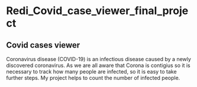 # Redi_Covid_case_viewer_final_project
## Covid cases viewer
Coronavirus disease (COVID-19) is an infectious disease caused by a newly discovered coronavirus.
As we are all aware that Corona is contigius so it is necessary to track how many people are infected, so it is easy to take further steps.
My project helps to count the number of infected people.
